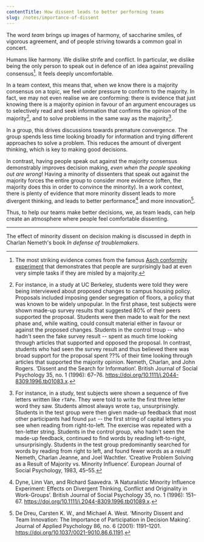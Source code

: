 ```yaml
---
contentTitle: How dissent leads to better performing teams
slug: /notes/importance-of-dissent
---
```


The word _team_ brings up images of harmony, of saccharine smiles, of vigorous agreement, and of people striving towards a common goal in concert.

Humans like harmony. We dislike strife and conflict. In particular, we dislike being the only person to speak out in defence of an idea against prevailing consensus[^1]. It feels deeply uncomfortable.

In a team context, this means that, when we know there is a majority consensus on a topic, we feel under pressure to conform to the majority. In fact, we may not even realise we are conforming: there is evidence that just knowing there is a majority opinion in favour of an argument encourages us to selectively read and seek information that confirms the opinion of the majority[^2], and to solve problems in the same way as the majority[^3].

In a group, this drives discussions towards premature convergence. The group spends less time looking broadly for information and trying different approaches to solve a problem. This reduces the amount of divergent thinking, which is key to making good decisions.

In contrast, having people speak out against the majority consensus demonstrably improves decision making, _even when the people speaking out are wrong_! Having a minority of dissenters that speak out against the majority forces the entire group to consider more evidence (often, the majority does this in order to convince the minority). In a work context, there is plenty of evidence that more minority dissent leads to more divergent thinking, and leads to better performance[^4] and more innovation[^5].

Thus, to help our teams make better decisions, we, as team leads, can help create an atmosphere where people feel comfortable dissenting.

----

The effect of minority dissent on decision making is discussed in depth in Charlan Nemeth's book _In defense of troublemakers_.

[^1]: The most striking evidence comes from the famous [Asch conformity experiment](https://en.wikipedia.org/wiki/asch_conformity_experiments) that demonstrates that people are surprisingly bad at even very simple tasks if they are misled by a majority.
[^2]: For instance, in a study at UC Berkeley, students were told they were being interviewed about proposed changes to campus housing policy. Proposals included imposing gender segregation of floors, a policy that was known to be widely unpopular. In the first phase, test subjects were shown made-up survey results that suggested 80% of their peers supported the proposal. Students were then made to wait for the next phase and, while waiting, could consult material either in favour or against the proposed changes. Students in the control troup -- who hadn't seen the fake survey result -- spent as much time looking through articles that supported and opposed the proposal. In contrast, students who had seen the survey result and thus believed there was broad support for the proposal spent ??% of their time looking through articles that supported the majority opinion. 
Nemeth, Charlan, and John Rogers. ‘Dissent and the Search for Information’. British Journal of Social Psychology 35, no. 1 (1996): 67–76. https://doi.org/10.1111/j.2044-8309.1996.tb01083.x.
[^3]: For instance, in a study, test subjects were shown a sequence of five letters written like `rTAPe`. They were told to write the first three letter word they saw. Students almost always wrote `tap`, unsurprisingly. Students in the test group were then given made-up feedback that most other participants had found `pat` -- the first string of capital letters you see when reading from right-to-left. The exercise was repeated with a ten-letter string. Students in the control group, who hadn't seen the made-up feedback, continued to find words by reading left-to-right, unsurprisingly. Students in the test group predominantly searched for words by reading from right to left, and found fewer words as a result!
Nemeth, Charlan Jeanne, and Joel Wachtler. ‘Creative Problem Solving as a Result of Majority vs. Minority Influence’. European Journal of Social Psychology, 1983, 45–55.
[^4]: Dyne, Linn Van, and Richard Saavedra. ‘A Naturalistic Minority Influence Experiment: Effects on Divergent Thinking, Conflict and Originality in Work-Groups’. British Journal of Social Psychology 35, no. 1 (1996): 151–67. https://doi.org/10.1111/j.2044-8309.1996.tb01089.x.
[^5]: De Dreu, Carsten K. W., and Michael A. West. ‘Minority Dissent and Team Innovation: The Importance of Participation in Decision Making’. Journal of Applied Psychology 86, no. 6 (2001): 1191–1201. https://doi.org/10.1037/0021-9010.86.6.1191.
